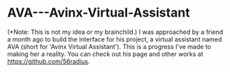 # AVA---Avinx-Virtual-Assistant
(*Note: This is not my idea or my brainchild.) I was approached by a friend a month ago to build the interface for his project, a virtual assistant named AVA (short for 'Avinx Virtual Assistant'). This is a progress I've made to making her a reality. You can check out his page and other works at https://github.com/56radius. 

